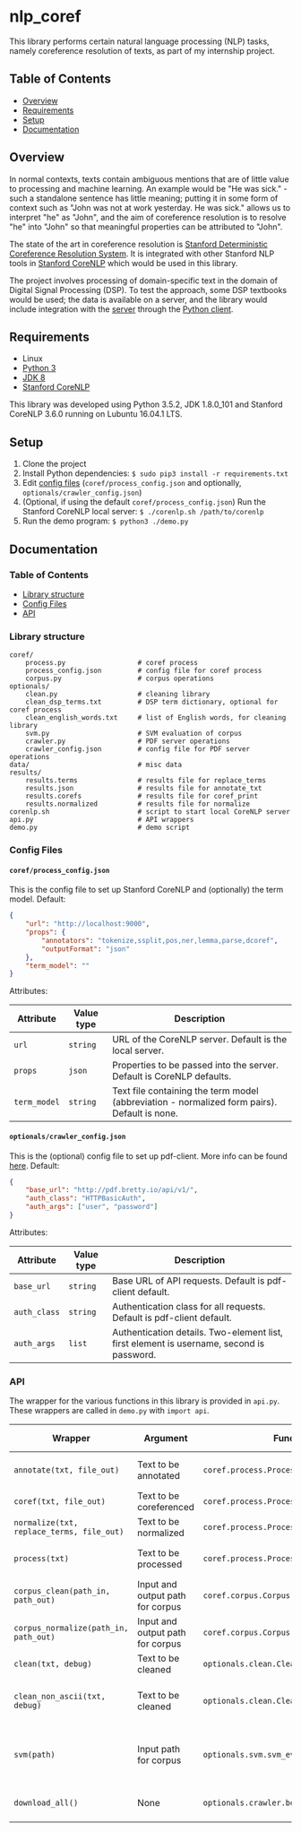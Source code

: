 # nlp_coref
This library performs certain natural language processing (NLP) tasks, namely coreference resolution of texts, as part of my internship project.

## Table of Contents

* [Overview](#overview)
* [Requirements](#requirements)
* [Setup](#setup)
* [Documentation](#documentation)

## Overview

In normal contexts, texts contain ambiguous mentions that are of little value to processing and machine learning. An example would be "He was sick." - such a standalone sentence has little meaning; putting it in some form of context such as "John was not at work yesterday. He was sick." allows us to interpret "he" as "John", and the aim of coreference resolution is to resolve "he" into "John" so that meaningful properties can be attributed to "John".

The state of the art in coreference resolution is [Stanford Deterministic Coreference Resolution System](http://nlp.stanford.edu/software/dcoref.shtml). It is integrated with other Stanford NLP tools in [Stanford CoreNLP](http://stanfordnlp.github.io/CoreNLP/) which would be used in this library.

The project involves processing of domain-specific text in the domain of Digital Signal Processing (DSP). To test the approach, some DSP textbooks would be used; the data is available on a server, and the library would include integration with the [server](https://github.com/nathanielove/pdf-server) through the [Python client](https://github.com/nathanielove/pdf-client).

## Requirements

* Linux
* [Python 3](https://www.python.org/downloads/)
* [JDK 8](http://www.webupd8.org/2012/09/install-oracle-java-8-in-ubuntu-via-ppa.html)
* [Stanford CoreNLP](http://stanfordnlp.github.io/CoreNLP/index.html#download)

This library was developed using Python 3.5.2, JDK 1.8.0_101 and Stanford CoreNLP 3.6.0 running on Lubuntu 16.04.1 LTS.

## Setup

1. Clone the project
1. Install Python dependencies: `$ sudo pip3 install -r requirements.txt`
1. Edit [config files](#config-files) (`coref/process_config.json` and optionally, `optionals/crawler_config.json`)
1. (Optional, if using the default `coref/process_config.json`) Run the Stanford CoreNLP local server: `$ ./corenlp.sh /path/to/corenlp`
1. Run the demo program: `$ python3 ./demo.py`

## Documentation

### Table of Contents

* [Library structure](#library-structure)
* [Config Files](#config-files)
* [API](#api)

### Library structure

```
coref/
    process.py                  # coref process
    process_config.json         # config file for coref process
    corpus.py                   # corpus operations
optionals/
    clean.py                    # cleaning library
    clean_dsp_terms.txt         # DSP term dictionary, optional for coref process
    clean_english_words.txt     # list of English words, for cleaning library
    svm.py                      # SVM evaluation of corpus
    crawler.py                  # PDF server operations
    crawler_config.json         # config file for PDF server operations
data/                           # misc data
results/
    results.terms               # results file for replace_terms
    results.json                # results file for annotate_txt
    results.corefs              # results file for coref_print
    results.normalized          # results file for normalize
corenlp.sh                      # script to start local CoreNLP server
api.py                          # API wrappers
demo.py                         # demo script
```

### Config Files

#### `coref/process_config.json`

This is the config file to set up Stanford CoreNLP and (optionally) the term model. Default:

```json
{
    "url": "http://localhost:9000",
    "props": {
        "annotators": "tokenize,ssplit,pos,ner,lemma,parse,dcoref",
        "outputFormat": "json"
    },
    "term_model": ""
}
```

Attributes:

| Attribute | Value type | Description 
| --- | --- | ---
| `url` | `string` | URL of the CoreNLP server. Default is the local server.
| `props` | `json` | Properties to be passed into the server. Default is CoreNLP defaults.
| `term_model` | `string` | Text file containing the term model (abbreviation - normalized form pairs). Default is none. 

#### `optionals/crawler_config.json`

This is the (optional) config file to set up pdf-client. More info can be found [here](https://github.com/nathanielove/pdf-client). Default:

```json
{
    "base_url": "http://pdf.bretty.io/api/v1/",
    "auth_class": "HTTPBasicAuth",
    "auth_args": ["user", "password"]
}
```

Attributes:

| Attribute | Value type | Description 
| --- | --- | ---
| `base_url` | `string` | Base URL of API requests. Default is pdf-client default.
| `auth_class` | `string` | Authentication class for all requests. Default is pdf-client default.
| `auth_args` | `list` | Authentication details. Two-element list, first element is username, second is password.

### API

The wrapper for the various functions in this library is provided in `api.py`. These wrappers are called in `demo.py` with `import api`.

| Wrapper | Argument | Function | Return type | Description
| --- | --- | --- | --- | ---
| `annotate(txt, file_out)` | Text to be annotated | `coref.process.Process().annotate_txt` | `json` | Annotate text using CoreNLP
| `coref(txt, file_out)` | Text to be coreferenced | `coref.process.Process().coref_print` | `None` | Print out coreferences
| `normalize(txt, replace_terms, file_out)` | Text to be normalized | `coref.process.Process().normalize` | `string` | Normalize text
| `process(txt)` | Text to be processed | `coref.process.Process().process` | `string` | Process text (coref and normalize) 
| `corpus_clean(path_in, path_out)` | Input and output path for corpus | `coref.corpus.Corpus().corpus_clean` | `None` | Clean a corpus
| `corpus_normalize(path_in, path_out)` | Input and output path for corpus | `coref.corpus.Corpus().corpus_normalize` | `None` | Normalize a corpus
| `clean(txt, debug)` | Text to be cleaned | `optionals.clean.Clean().clean` | `string` | Clean text
| `clean_non_ascii(txt, debug)` | Text to be cleaned | `optionals.clean.Clean([...]).clean` | `string` | Clean only non-ASCII characters from text
| `svm(path)` | Input path for corpus | `optionals.svm.svm_eval` | `None` | SVM to support topic classification of a corpus
| `download_all()` | None | `optionals.crawler.book_download_raw_all` | `None` | Download all raw sections of all books
